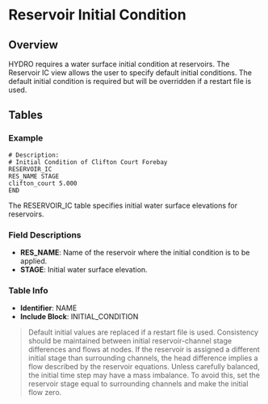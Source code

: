 # Reservoir Initial Condition

## Overview

HYDRO requires a water surface initial condition at reservoirs. The Reservoir IC view allows the user to specify default initial conditions. The default initial condition is required but will be overridden if a restart file is used.

## Tables

### Example

```text
# Description:
# Initial Condition of Clifton Court Forebay
RESERVOIR_IC
RES_NAME STAGE
clifton_court 5.000
END
```

The RESERVOIR_IC table specifies initial water surface elevations for reservoirs.

### Field Descriptions

- **RES_NAME**: Name of the reservoir where the initial condition is to be applied.
- **STAGE**: Initial water surface elevation.

### Table Info

- **Identifier**: NAME
- **Include Block**: INITIAL_CONDITION

> Default initial values are replaced if a restart file is used.
> Consistency should be maintained between initial reservoir-channel stage differences and flows at nodes. If the reservoir is assigned a different initial stage than surrounding channels, the head difference implies a flow described by the reservoir equations. Unless carefully balanced, the initial time step may have a mass imbalance. To avoid this, set the reservoir stage equal to surrounding channels and make the initial flow zero.






